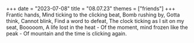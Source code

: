 +++
date = "2023-07-08"
title = "08.07.23"
themes = ["friends"]
+++
Frantic hands,
Mind ticking to the clicking beat,
Bomb rushing by,
Gotta think,
Cannot blink,
Find a word to defeat,
The clock ticking as I sit on my seat,
Booooom,
A life lost in the heat -
Of the moment, mind frozen like the peak -
Of mountain and the time is clicking again.
